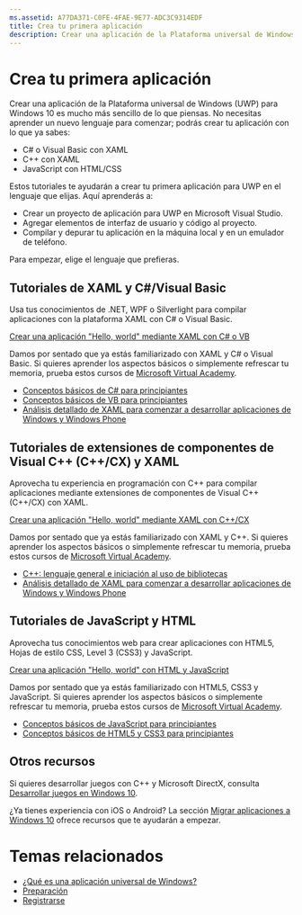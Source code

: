 ```yaml
---
ms.assetid: A77DA371-C0FE-4FAE-9E77-ADC3C9314EDF
title: Crea tu primera aplicación
description: Crear una aplicación de la Plataforma universal de Windows (UWP) para Windows 10 es mucho más sencillo de lo que piensas.
---
```

# Crea tu primera aplicación

Crear una aplicación de la Plataforma universal de Windows (UWP) para Windows 10 es mucho más sencillo de lo que piensas. No necesitas aprender un nuevo lenguaje para comenzar; podrás crear tu aplicación con lo que ya sabes:

-   C# o Visual Basic con XAML
-   C++ con XAML
-   JavaScript con HTML/CSS

Estos tutoriales te ayudarán a crear tu primera aplicación para UWP en el lenguaje que elijas. Aquí aprenderás a:

-   Crear un proyecto de aplicación para UWP en Microsoft Visual Studio.
-   Agregar elementos de interfaz de usuario y código al proyecto.
-   Compilar y depurar tu aplicación en la máquina local y en un emulador de teléfono.

Para empezar, elige el lenguaje que prefieras.

## Tutoriales de XAML y C#/Visual Basic

Usa tus conocimientos de .NET, WPF o Silverlight para compilar aplicaciones con la plataforma XAML con C# o Visual Basic.

[Crear una aplicación "Hello, world" mediante XAML con C# o VB](create-a-hello-world-app-xaml-universal.md)

Damos por sentado que ya estás familiarizado con XAML y C# o Visual Basic. Si quieres aprender los aspectos básicos o simplemente refrescar tu memoria, prueba estos cursos de [Microsoft Virtual Academy](http://www.microsoftvirtualacademy.com/).

-   [Conceptos básicos de C# para principiantes](http://www.microsoftvirtualacademy.com/training-courses/c-fundamentals-for-absolute-beginners)
-   [Conceptos básicos de VB para principiantes](http://www.microsoftvirtualacademy.com/training-courses/vb-fundamentals-for-absolute-beginners)
-   [Análisis detallado de XAML para comenzar a desarrollar aplicaciones de Windows y Windows Phone](http://www.microsoftvirtualacademy.com/training-courses/xaml-deep-dive-for-windows-windows-phone-apps-jump-start)

## Tutoriales de extensiones de componentes de Visual C++ (C++/CX) y XAML

Aprovecha tu experiencia en programación con C++ para compilar aplicaciones mediante extensiones de componentes de Visual C++ (C++/CX) con XAML.

[Crear una aplicación "Hello, world" mediante XAML con C++/CX](create-a-basic-windows-10-app-in-cpp.md)

Damos por sentado que ya estás familiarizado con XAML y C++. Si quieres aprender los aspectos básicos o simplemente refrescar tu memoria, prueba estos cursos de [Microsoft Virtual Academy](http://go.microsoft.com/fwlink/p/?LinkID=389916).

-   [C++: lenguaje general e iniciación al uso de bibliotecas](http://www.microsoftvirtualacademy.com/training-courses/c-a-general-purpose-language-and-library-jump-start)
-   [Análisis detallado de XAML para comenzar a desarrollar aplicaciones de Windows y Windows Phone](http://www.microsoftvirtualacademy.com/training-courses/xaml-deep-dive-for-windows-windows-phone-apps-jump-start)

## Tutoriales de JavaScript y HTML

Aprovecha tus conocimientos web para crear aplicaciones con HTML5, Hojas de estilo CSS, Level 3 (CSS3) y JavaScript.

[Crear una aplicación "Hello, world" con HTML y JavaScript](create-a-hello-world-app-js-universal.md)

Damos por sentado que ya estás familiarizado con HTML5, CSS3 y JavaScript. Si quieres aprender los aspectos básicos o simplemente refrescar tu memoria, prueba estos cursos de [Microsoft Virtual Academy](http://go.microsoft.com/fwlink/p/?LinkID=389916).

-   [Conceptos básicos de JavaScript para principiantes](http://www.microsoftvirtualacademy.com/training-courses/javascript-fundamentals-for-absolute-beginners)
-   [Conceptos básicos de HTML5 y CSS3 para principiantes](http://www.microsoftvirtualacademy.com/training-courses/html5-css3-fundamentals-development-for-absolute-beginners)

## Otros recursos

Si quieres desarrollar juegos con C++ y Microsoft DirectX, consulta [Desarrollar juegos en Windows 10](https://dev.windows.com/games).

¿Ya tienes experiencia con iOS o Android? La sección [Migrar aplicaciones a Windows 10](https://msdn.microsoft.com/library/windows/apps/Mt238321) ofrece recursos que te ayudarán a empezar.

# Temas relacionados

* [¿Qué es una aplicación universal de Windows?](whats-a-uwp.md)
* [Preparación](get-set-up.md)
* [Registrarse](sign-up.md)
 



<!--HONumber=Mar16_HO1-->


